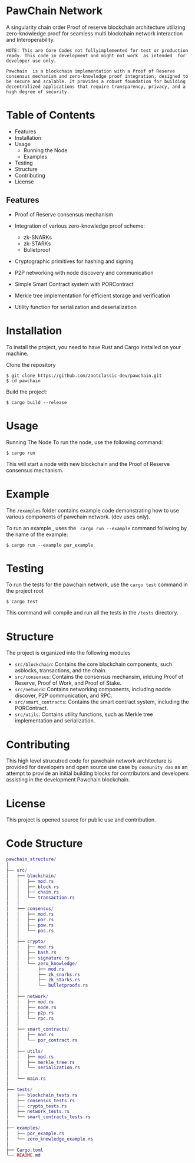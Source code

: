 # PawChain Network 

A singularity chain order Proof of reserve blockchain architecture utilizing zero-knowledge proof for seamless multi blockchain network interaction and Interoperability.

`NOTE: This are Core Codes not fullyimplemented for test or production ready. This code in development and might not work 
as intended  for developer use only. `

`Pawchain  is a blockchain implementation with a Proof of Reserve consensus mechanism and zero-knowledge proof integration, designed to be secure and scalable. It provides a robust foundation for building decentralized applications that require transparency, privacy, and a high degree of security.`

# Table of Contents

- Features
- Installation
- Usage 
  - Running the Node
  - Examples
- Testing
- Structure
- Contributing 
- License

## Features

- Proof of Reserve consensus mechanism
- Integration of various zero-knowledge proof scheme:
  - zk-SNARKs
  - zk-STARKs
  - Bulletproof

- Cryptographic primitives for hashing and signing 
- P2P networking with node discovery and communication
- Simple Smart Contract system with PORContract
- Merkle tree implementation for efficient storage and 
  verification
- Utility function for serialization and deserialization

# Installation

To install the project, you need to have Rust and Cargo installed on your machine.

Clone the repository 
```
$ git clone https://github.com/zootclassic-dev/pawchain.git
$ cd pawchain
```

Build the project: 
```
$ cargo build --release
```

# Usage

Running The Node
To run the node, use the following command: 

```
$ cargo run
```

This will start a node with new blockchain and the Proof of Reserve consensus mechanism.

# Example 

The    `/examples` folder contains example code demonstrating how to use various components of pawchain network. (dev uses only).

To run an example , uses the ` cargo run --example` command follwoing by the name of the example: 

```
$ cargo run --example par_example
```

# Testing

To run the tests for the pawchain network, use the `cargo test` command in the project root

```
$ cargo test
```

This command will compile and run all the tests in the `/tests` directory.

# Structure 

The project is organized into the following modules
- `src/blockchain`: Contains the core blockchain components, such 
   asblocks, transactions, and the chain.
- `src/consensus`: Contains the consensus mechansim, inlduing Proof of
   Reserve, Proof of Work, and Proof of Stake.
- `src/network`: Contains networking components, including nodde discover, 
   P2P communication, and RPC.
- `src/smart_contracts`: Contains the smart contract system, including the 
  PORContract.
- `src/utils`: Contains utility functions, such as Merkle tree implementation
  and serialization. 

# Contributing 
This high level strucutred code for pawchain network architecture is provided for 
developers and open source use case by `coomunity dao` as an attempt to provide an initial building blocks for contributors and developers assisting in the 
development Pawchain blockchain. 

# License
This project is opened source for public use and contribution. 

# Code Structure
```lua 
pawchain_structure/
│
├── src/
│   ├── blockchain/
│   │   ├── mod.rs
│   │   ├── block.rs
│   │   ├── chain.rs
│   │   └── transaction.rs
│   │
│   ├── consensus/
│   │   ├── mod.rs
│   │   ├── por.rs
│   │   ├── pow.rs
│   │   └── pos.rs
│   │
│   ├── crypto/
│   │   ├── mod.rs
│   │   ├── hash.rs
│   │   ├── signature.rs
│   │   └── zero_knowledge/
│   │       ├── mod.rs
│   │       ├── zk_snarks.rs
│   │       ├── zk_starks.rs
│   │       └── bulletproofs.rs
│   │
│   ├── network/
│   │   ├── mod.rs
│   │   ├── node.rs
│   │   ├── p2p.rs
│   │   └── rpc.rs
│   │
│   ├── smart_contracts/
│   │   ├── mod.rs
│   │   └── por_contract.rs
│   │
│   ├── utils/
│   │   ├── mod.rs
│   │   ├── merkle_tree.rs
│   │   └── serialization.rs
│   │
│   └── main.rs
│
├── tests/
│   ├── blockchain_tests.rs
│   ├── consensus_tests.rs
│   ├── crypto_tests.rs
│   ├── network_tests.rs
│   └── smart_contracts_tests.rs
│
├── examples/
│   ├── por_example.rs
│   └── zero_knowledge_example.rs
│
├── Cargo.toml
└── README.md
```
